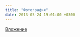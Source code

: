```yaml
---
title: "Фотография"
date: 2013-05-24 19:01:00 +0300
---
```



[Вложение](/assets/vk_photos/3/w2TPkQ94nvE.jpg)
